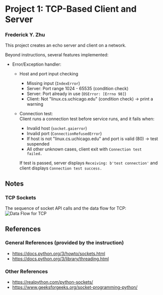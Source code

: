# Project 1: TCP-Based Client and Server
### Frederick Y. Zhu

This project creates an echo server and client on a network. 

Beyond instructions, several features implemented:
* Error/Exception handler:
  * Host and port input checking
    * Missing input (`IndexError`)
    * Server: Port range 1024 - 65535 (condition check)
    * Server: Port already in use (`OSError: [Errno 98]`)
    * Client: Not "linux.cs.uchicago.edu" (condition check) -> print a warning
  
  * Connection test: \
    Client runs a connection test before service runs, and it fails when:
    * Invalid host (`socket.gaierror`)
    * Invalid port (`ConnectionRefusedError`)
    * If host is not "linux.cs.uchicago.edu" and port is valid (80) -> test suspended
    * All other unknown cases, client exit with `Connection test failed.` 

    If test is passed, server displays `Receiving: b'test connection'` and client displays `Connection test success.`

## Notes
### TCP Sockets
The sequence of socket API calls and the data flow for TCP:
![Data Flow for TCP](https://files.realpython.com/media/sockets-tcp-flow.1da426797e37.jpg)

## References
### General References (provided by the instruction)
* https://docs.python.org/3/howto/sockets.html
* https://docs.python.org/3/library/threading.html

### Other References
* https://realpython.com/python-sockets/
* https://www.geeksforgeeks.org/socket-programming-python/